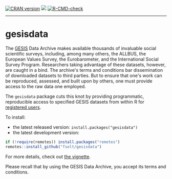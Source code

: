 <!-- badges: start -->
[![CRAN version](http://www.r-pkg.org/badges/version/gesisdata)](https://cran.r-project.org/package=gesisdata) ![](http://cranlogs.r-pkg.org/badges/grand-total/gesisdata)
[![R-CMD-check](https://github.com/fsolt/gesisdata/actions/workflows/R-CMD-check.yaml/badge.svg)](https://github.com/fsolt/gesisdata/actions/workflows/R-CMD-check.yaml)
<!-- badges: end -->

------------------------------------------------------------------------

gesisdata
=========

The [GESIS](https://search.gesis.org) Data Archive makes available thousands of invaluable social scientific surveys, including, among many others, the ALLBUS, the European Values Survey, the Eurobarometer, and the International Social Survey Program.  Researchers taking advantage of these datasets, however, are caught in a bind.  The archive's terms and conditions bar dissemination of downloaded datasets to third parties.  But to ensure that one's work can be reproduced, assessed, and built upon by others, one must provide access to the raw data one employed.  

The `gesisdata` package cuts this knot by providing programmatic, reproducible access to specified GESIS datasets from within R for [registered users](https://login.gesis.org/realms/gesis/account/). 


To install:

* the latest released version: `install.packages("gesisdata")`
* the latest development version:

```R
if (!require(remotes)) install.packages("remotes")
remotes::install_github("fsolt/gesisdata")
```

For more details, check out [the vignette](https://fsolt.org/gesisdata/articles/gesisdata-vignette.html).

Please recall that by using the GESIS Data Archive, you accept its terms and conditions.


